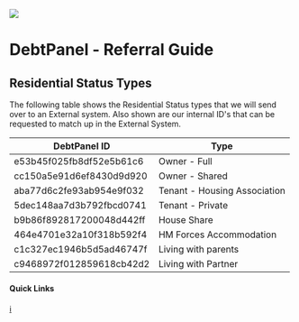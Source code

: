 ![](https://s3.eu-west-2.amazonaws.com/cdn.debtpanel.co.uk/images/green-white.jpg)

# DebtPanel - Referral Guide

## Residential Status Types

The following table shows the Residential Status types that we will send over to an External system. Also shown are our internal ID's that can be requested to match up in the External System.

DebtPanel ID | Type
--- | ---
e53b45f025fb8df52e5b61c6 | Owner - Full
cc150a5e91d6ef8430d9d920 | Owner - Shared
aba77d6c2fe93ab954e9f032 | Tenant - Housing Association
5dec148aa7d3b792fbcd0741 | Tenant - Private
b9b86f892817200048d442ff | House Share
464e4701e32a10f318b592f4 | HM Forces Accommodation
c1c327ec1946b5d5ad46747f | Living with parents
c9468972f012859618cb42d2 | Living with Partner


#### Quick Links

[:information_source:](../readme.md)